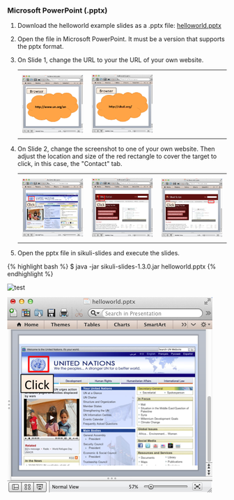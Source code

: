 
### Microsoft PowerPoint (.pptx)

1. Download the helloworld example slides as a .pptx file: [helloworld.pptx](https://docs.google.com/feeds/download/presentations/Export?id=1w48gExh5oLIT0J8xYXR1RxpqTrZTXJC8OR4UXxShTQ8&&exportFormat=pptx)
2. Open the file in Microsoft PowerPoint. It must be a version that supports the pptx format.
3. On Slide 1, change the URL to your the URL of your own website.

   <table width="100%">
	<tr>
		<td style="padding:10px" width="30%"><img class="img-polaroid" src="/img/powerpoint_slide1.png"/></td>
		<td style="padding:10px" width="30%"><img class="img-polaroid" src="/img/powerpoint_change_url.png"/></td>			
		<td style="padding:10px" width="30%"></td>
	</tr>
   </table>

4. On Slide 2, change the screenshot to one of your own website. Then adjust the location and size of the red rectangle to cover the target
   to click, in this case, the "Contact" tab.

   <table>
	<tr>
		<td style="padding:10px" width="30%"><img class="img-polaroid" src="/img/powerpoint_slide2.png"/></td>
		<td style="padding:10px" width="30%"><img class="img-polaroid" src="/img/powerpoint_change_screenshot.png"/></td>			
		<td style="padding:10px" width="30%"><img class="img-polaroid" src="/img/powerpoint_adjust_box.png"/></td>
	</tr>
   </table>

5. Open the pptx file in sikuli-slides and execute the slides.

{% highlight bash %}
$ java -jar sikuli-slides-1.3.0.jar helloworld.pptx 
{% endhighlight %}

![test](/img/powerpoint_slide2.png")

<div>
<img class="img-polaroid" src="/img/powerpoint_slide2.png"/>
</div>


